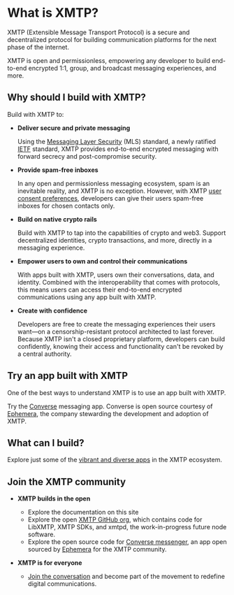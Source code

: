 # What is XMTP?

XMTP (Extensible Message Transport Protocol) is a secure and decentralized protocol for building communication platforms for the next phase of the internet.

XMTP is open and permissionless, empowering any developer to build end-to-end encrypted 1:1, group, and broadcast messaging experiences, and more.

## Why should I build with XMTP?

Build with XMTP to:

- **Deliver secure and private messaging**

    Using the [Messaging Layer Security](/protocol/specs) (MLS) standard, a newly ratified [IETF](https://www.ietf.org/about/introduction/) standard, XMTP provides end-to-end encrypted messaging with forward secrecy and post-compromise security.

- **Provide spam-free inboxes**

    In any open and permissionless messaging ecosystem, spam is an inevitable reality, and XMTP is no exception. However, with XMTP [user consent preferences](/inboxes/user-consent/user-consent), developers can give their users spam-free inboxes for chosen contacts only.

- **Build on native crypto rails**
    
    Build with XMTP to tap into the capabilities of crypto and web3. Support decentralized identities, crypto transactions, and more, directly in a messaging experience.

- **Empower users to own and control their communications**

    With apps built with XMTP, users own their conversations, data, and identity. Combined with the interoperability that comes with protocols, this means users can access their end-to-end encrypted communications using any app built with XMTP.
    
- **Create with confidence**

    Developers are free to create the messaging experiences their users want—on a censorship-resistant protocol architected to last forever. Because XMTP isn't a closed proprietary platform, developers can build confidently, knowing their access and functionality can't be revoked by a central authority.

## Try an app built with XMTP

One of the best ways to understand XMTP is to use an app built with XMTP.

Try the [Converse](https://converse.xyz/) messaging app. Converse is open source courtesy of [Ephemera](https://ephemerahq.com/), the company stewarding the development and adoption of XMTP.

## What can I build?

Explore just some of the [vibrant and diverse apps](https://xmtp.org/) in the XMTP ecosystem.

## Join the XMTP community

- **XMTP builds in the open**

    - Explore the documentation on this site
    - Explore the open [XMTP GitHub org](https://github.com/xmtp), which contains code for LibXMTP, XMTP SDKs, and xmtpd, the work-in-progress future node software.
    - Explore the open source code for [Converse messenger](https://github.com/ephemeraHQ/converse-app), an app open sourced by [Ephemera](https://paragraph.xyz/@ephemera/converse) for the XMTP community.

- **XMTP is for everyone**

    - [Join the conversation](https://community.xmtp.org/) and become part of the movement to redefine digital communications.